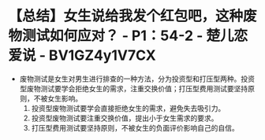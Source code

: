 # 【总结】女生说给我发个红包吧，这种废物测试如何应对？ - P1：54-2 - 楚儿恋爱说 - BV1GZ4y1V7CX

-   废物测试是女生对男生进行排查的一种方法，分为投资型和打压型两种。投资型废物测试要学会拒绝女生的需求，注重交换价值；打压型费用测试要坚持原则，不被女生影响。
    1.  投资型废物测试要学会直接拒绝女生的需求，避免失去吸引力。
    2.  投资型废物测试要注重交换价值，提出小于女生需求的要求。
    3.  打压型费用测试要坚持原则，不被女生的负面评价影响自己的自信。